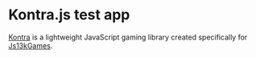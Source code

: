# Kontra.js test app 

[Kontra](https://straker.github.io/kontra/) is a lightweight JavaScript gaming library created specifically for [Js13kGames](http://js13kgames.com/).

